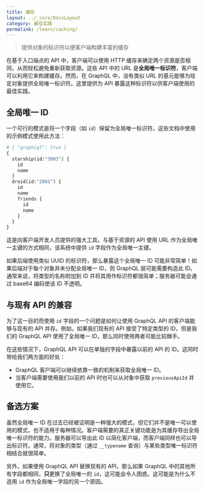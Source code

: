 ```yaml
---
title: 缓存
layout: ../_core/DocsLayout
category: 最佳实践
permalink: /learn/caching/
---
```


> 提供对象的标识符以便客户端构建丰富的缓存

在基于入口端点的 API 中，客户端可以使用 HTTP 缓存来确定两个资源是否相同，从而轻松避免重新获取资源。这些 API 中的 URL 是**全局唯一标识符**，客户端可以利用它来构建缓存。然而，在 GraphQL 中，没有类似 URL 的基元能够为给定对象提供全局唯一标识符。这里提供为 API 暴露这种标识符以供客户端使用的最佳实践。

## 全局唯一 ID

一个可行的模式是将一个字段（如 `id`）保留为全局唯一标识符。这些文档中使用的示例模式使用此方法：

```graphql
# { "graphiql": true }
{
  starship(id:"3003") {
    id
    name
  }
  droid(id:"2001") {
    id
    name
    friends {
      id
      name
    }
  }
}
```

这是向客户端开发人员提供的强大工具。与基于资源的 API 使用 URL 作为全局唯一主键的方式相同，该系统中提供 `id` 字段作为全局唯一主键。

如果后端使用类似 UUID 的标识符，那么暴露这个全局唯一 ID 可能非常简单！如果后端对于每个对象并未分配全局唯一 ID，则 GraphQL 层可能需要构造此 ID。通常来说，将类型的名称附加到 ID 并将其用作标识符都很简单；服务器可能会通过 base64 编码使该 ID 不透明。

## 与现有 API 的兼容

为了这一目的而使用 `id` 字段的一个问题是如何让使用 GraphQL API 的客户端能够与现有的 API 并存。例如，如果我们现有的 API 接受了特定类型的 ID，但是我们的 GraphQL API 使用了全局唯一 ID，那么同时使用两者可能比较棘手。

在这些情况下，GraphQL API 可以在单独的字段中暴露以前的 API 的 ID。这同时带给我们两方面的好处：

 - GraphQL 客户端可以继续依靠一致的机制来获取全局唯一 ID。
 - 当客户端需要使用我们以前的 API 时也可以从对象中获取 `previousApiId` 并使用它。

## 备选方案

虽然全局唯一 ID 在过去已经被证明是一种强大的模式，但它们并不是唯一可以使用的模式，也不适用于每种情况。客户端需要的真正关键功能是为其缓存导出全局唯一标识符的能力。服务器可以导出此 ID 以简化客户端，而客户端同样也可以导出标识符。通常，将对象的类型（通过 `__typename` 查询）与某些类型唯一标识符相结合就很简单。

另外，如果使用 GraphQL API 替换现有的 API，那么如果 GraphQL 中的其他所有字段都相同，**只**更换了全局唯一的 `id`，这可能会令人困惑。这可能是为什么不选用 `id` 作为全局唯一字段的另一个原因。
